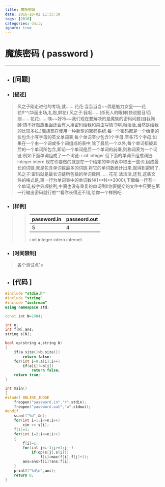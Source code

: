 ```yaml
---
title: 魔族密码
date: 2016-10-02 11:35:38
tags: [2016]
categories: daily
ignore: true
---
```

# 魔族密码 ( password )
---
- ## [问题]

- ### [描述]
> 风之子刚走进他的考场,就……
> 花花:当当当当\~~偶是魅力女皇——花花!!^^(华丽出场,礼炮,鲜花)
> 风之子:我呕……(杀死人的眼神)快说题目!否则……
> 花花:……咦\~~好冷~~我们现在要解决的是魔族的密码问题(自我陶醉:搞不好魔族里面还会有人用密码给我和菜虫写情书咧,哦活活,当然是给我的比较多拉.)魔族现在使用一种新型的密码系统.每一个密码都是一个给定的仅包含小写字母的英文单词表,每个单词至少包含1个字母,至多75个字母.如果在一个由一个词或多个词组成的表中,除了最后一个以外,每个单词都被其后的一个单词所包含,即前一个单词是后一个单词的前缀,则称词表为一个词链.例如下面单词组成了一个词链:
> i
> int
> integer
> 但下面的单词不组成词链:
> integer
> intern
> 现在你要做的就是在一个给定的单词表中取出一些词,组成最长的词链,就是包含单词数最多的词链.将它的单词数统计出来,就得到密码了.
> 风之子:密码就是最长词链所包括的单词数阿……
> 花花:活活活,还有,这些文件的格式是,第一行为单词表中的单词数N(1<=N<=2000),下面每一行有一个单词,按字典顺排列,中间也没有重复的单词咧!!你要提交的文件中只要在第一行输出密码就行啦^^看你长得还不错,给你一个样例吧:

<!--more-->

- ### [样例]

>> password.in | passeord.out
>> ------------|-------------
>> 5 | 4
>> i
>> int
>> integer
>> intern
>> internet

- ### [时间限制]
> 各个测试点1s

- ## [代码 ]

```c++
#include "stdio.h"
#include "string"
#include "iostream"
using namespace std;

const int N=2004;

int n;
int f[N],ans;
string s[N];

bool op(string a,string b)
{
    if(a.size()>b.size())
        return false;
    for(int i=0;a[i];i++)
        if(a[i]!=b[i])
            return false;
    return true;
}

int main()
{
#ifndef ONLINE_JUDGE
    freopen("password.in","r",stdin);
    freopen("password.out","w",stdout);
#endif
    scanf("%d",&n);
    for(int i=1;i<=n;i++)
        cin >> s[i];
    f[1]=1;
    for(int i=2;i<=n;i++)
    {
        f[i]=1;
        for(int j=i-1;j>=1;j--)
            if(op(s[j],s[i]))
                f[i]=max(f[i],f[j]+1);
        ans=ans>f[i]?ans:f[i];
    }
    printf("%d\n",ans);
    return 0;
}
```
